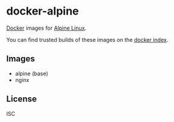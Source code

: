 docker-alpine
=============

[Docker][d] images for [Alpine Linux][a].

You can find trusted builds of these images
on the [docker index][i].

Images
------

* alpine (base)
* nginx

License
-------

ISC

[d]: http://docker.io/
[a]: http://alpinelinux.org/
[i]: https://index.docker.io/u/uggedal/
